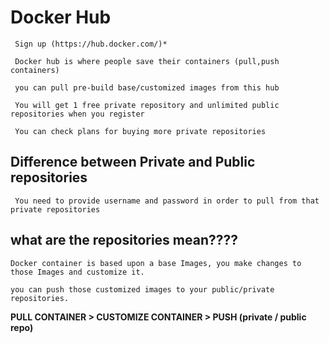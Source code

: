 # Docker Hub

     Sign up (https://hub.docker.com/)*

     Docker hub is where people save their containers (pull,push containers)

     you can pull pre-build base/customized images from this hub

     You will get 1 free private repository and unlimited public repositories when you register

     You can check plans for buying more private repositories

## Difference between Private and Public repositories
     
     You need to provide username and password in order to pull from that private repositories

## what are the repositories mean????

    Docker container is based upon a base Images, you make changes to those Images and customize it.
    
    you can push those customized images to your public/private repositories.


**PULL CONTAINER > CUSTOMIZE CONTAINER > PUSH (private / public repo)**






